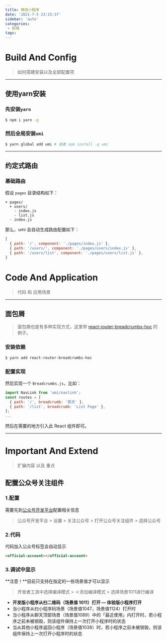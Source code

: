 ```yaml
---
title: 微信小程序
date: '2021-7-5 23:15:37'
sidebar: 'auto'
categories:
 - 前端
tags:
---
```


# Build And Config

> 如何搭建安装以及全部配置项

---

## 使用yarn安装

### 先安装``yarn``

```bash
$ npm i yarn -g
```

### 然后全局安装`umi`

```bash
$ yarn global add umi # 或者 npm install -g umi
```

---

## 约定式路由

### 基础路由

假设 `pages` 目录结构如下：

```text
+ pages/
  + users/
    - index.js
    - list.js
  - index.js
```

那么，umi 会自动生成路由配置如下：

```js
[
  { path: '/', component: './pages/index.js' },
  { path: '/users/', component: './pages/users/index.js' },
  { path: '/users/list', component: './pages/users/list.js' },
]
```

# Code And Application

> 代码 和 应用场景

---

## 面包屑

>  面包屑也是有多种实现方式，这里举 [react-router-breadcrumbs-hoc](https://github.com/icd2k3/react-router-breadcrumbs-hoc) 的例子。

### 安装依赖

```bash
$ yarn add react-router-breadcrumbs-hoc
```

### 配置实现

然后实现一个 `Breadcrumbs.js`，比如：

```js
import NavLink from 'umi/navlink';
const routes = [
  { path: '/', breadcrumb: '首页' },
  { path: '/list', breadcrumb: 'List Page' },
];
...
```

然后在需要的地方引入此 React 组件即可。

---

# Important And Extend

> 扩展内容 以及 重点

## 配置公众号关注组件

### 1.配置

需要先到[公众号开发平台](https://mp.weixin.qq.com/)配置相关信息

> 公众号开发平台 > 设置 > 关注公众号 > 打开公众号关注组件 > 选择公众号

### 2.代码

代码加入公众号标签会自动显示

```html
<official-account></official-account>
```

### 3.调试中显示

**注意！**目前只支持在指定的一些场景值才可以显示

> 开发者工具中选择编译模式 > ＋添加编译模式 > 选择场景1011进行编译

- **开发版小程序从扫二维码（场景值 1011）打开 — 体验版小程序打开**
- 当小程序从扫小程序码场景（场景值1047，场景值1124）打开时
- 当小程序从聊天顶部场景（场景值1089）中的「最近使用」内打开时，若小程序之前未被销毁，则该组件保持上一次打开小程序时的状态
- 当从其他小程序返回小程序（场景值1038）时，若小程序之前未被销毁，则该组件保持上一次打开小程序时的状态

